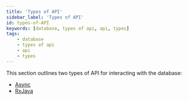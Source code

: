 ```yaml
---
title: 'Types of API'
sidebar_label: 'Types of API'
id: types-of-API
keywords: [database, types of api, api, types]
tags:
    - database
    - types of api
    - api
    - types
---
```


This section outlines two types of API for interacting with the database:

- [Async](./01_async.md)
- [RxJava](./02_rxjava.md)

